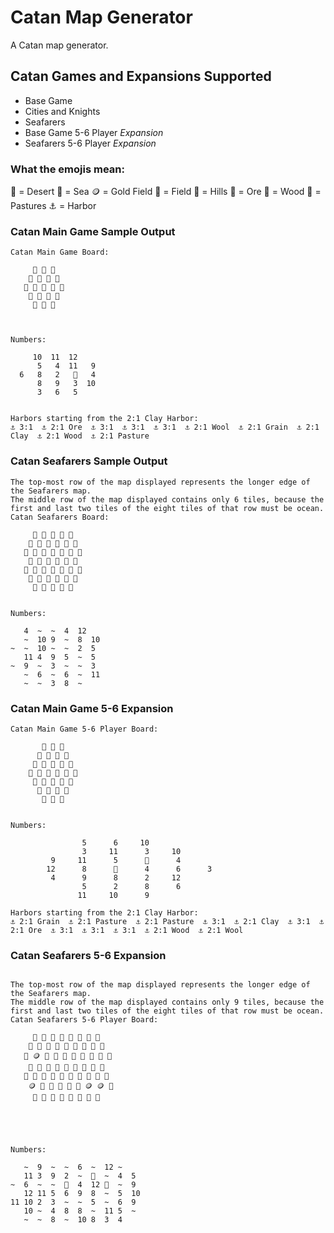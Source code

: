 # Catan Map Generator

A Catan map generator.

## Catan Games and Expansions Supported
- Base Game
- Cities and Knights
- Seafarers
- Base Game 5-6 Player _Expansion_
- Seafarers 5-6 Player _Expansion_
### What the emojis mean:
🌵 = Desert 
🌊 = Sea 
🪙 = Gold Field
🌾 = Field 
🧱 = Hills 
🗻 = Ore 
🌳 = Wood 
🐑 = Pastures 
⚓ = Harbor

### Catan Main Game Sample Output
```
Catan Main Game Board: 

     🌳 🌳 🧱
    🗻 🐑 🌾 🌾
   🗻 🐑 🐑 🌵 🌾
    🗻 🧱 🧱 🐑
     🌾 🌳 🌳



Numbers:

     10  11  12
      5   4  11   9
  6   8   2   🌵   4
      8   9   3  10
      3   6   5


Harbors starting from the 2:1 Clay Harbor:
⚓ 3:1  ⚓ 2:1 Ore  ⚓ 3:1  ⚓ 3:1  ⚓ 3:1  ⚓ 2:1 Wool  ⚓ 2:1 Grain  ⚓ 2:1 Clay  ⚓ 2:1 Wood  ⚓ 2:1 Pasture
```
### Catan Seafarers Sample Output
```
The top-most row of the map displayed represents the longer edge of the Seafarers map.
The middle row of the map displayed contains only 6 tiles, because the first and last two tiles of the eight tiles of that row must be ocean.
Catan Seafarers Board:

     🐑 🌊 🌊 🗻 🌳
    🌊 🌾 🌾 🌊 🧱 🌳
   🌊 🌊 🌳 🌊 🌊 🐑 🌳
    🐑 🌳 🧱 🌾 🌊 🗻
   🌊 🗻 🌊 🗻 🌊 🌊 🧱
    🌊 🐑 🌊 🌾 🌊 🐑
     🌊 🌊 🧱 🌾 🌊


Numbers:

   4  ~  ~  4  12
   ~  10 9  ~  8  10
~  ~  10 ~  ~  2  5
   11 4  9  5  ~  5
~  9  ~  3  ~  ~  3
   ~  6  ~  6  ~  11
   ~  ~  3  8  ~
```

### Catan Main Game 5-6 Expansion

```
Catan Main Game 5-6 Player Board: 

       🌳 🐑 🐑
      🗻 🐑 🌾 🌳
     🌳 🌳 🗻 🌵 🌾
    🌾 🗻 🌵 🌳 🧱 🌾
     🗻 🧱 🐑 🌾 🧱
      🐑 🐑 🗻 🌳
       🧱 🌾 🧱


Numbers:

                5      6     10
                3     11      3     10
         9     11      5      🌵      4
        12      8      🌵      4      6      3
         4      9      8      2     12
                5      2      8      6
               11     10      9

Harbors starting from the 2:1 Clay Harbor:
⚓ 2:1 Grain  ⚓ 2:1 Pasture  ⚓ 2:1 Pasture  ⚓ 3:1  ⚓ 2:1 Clay  ⚓ 3:1  ⚓ 2:1 Ore  ⚓ 3:1  ⚓ 3:1  ⚓ 3:1  ⚓ 2:1 Wood  ⚓ 2:1 Wool
```

### Catan Seafarers 5-6 Expansion
```

The top-most row of the map displayed represents the longer edge of the Seafarers map.
The middle row of the map displayed contains only 9 tiles, because the first and last two tiles of the eight tiles of that row must be ocean.
Catan Seafarers 5-6 Player Board:

     🌊 🐑 🌊 🌊 🌳 🌊 🧱 🌊
    🐑 🐑 🐑 🌾 🌊 🌵 🌊 🗻 🧱
   🌊 🪙 🌊 🌊 🌵 🗻 🌾 🌵 🌊 🐑
    🧱 🐑 🧱 🌳 🌳 🌳 🌊 🗻 🌳
   🌳 🌾 🗻 🗻 🌊 🌊 🧱 🌊 🌾 🌾
    🪙 🌊 🧱 🗻 🌾 🌊 🪙 🪙 🌊
     🌊 🌊 🌾 🌊 🌳 🗻 🐑 🧱





Numbers:

   ~  9  ~  ~  6  ~  12 ~
   11 3  9  2  ~  🌵  ~  4  5
~  6  ~  ~  🌵  4  12 🌵  ~  9
   12 11 5  6  9  8  ~  5  10
11 10 2  3  ~  ~  5  ~  6  9
   10 ~  4  8  8  ~  11 5  ~
   ~  ~  8  ~  10 8  3  4

```

